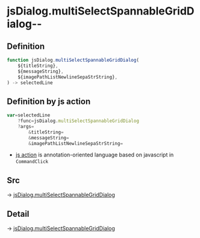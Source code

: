 # jsDialog.multiSelectSpannableGridDialog--

## Definition

```js.js
function jsDialog.multiSelectSpannableGridDialog(
	${titleString},
	${messageString},
	${imagePathListNewlineSepaStrString},
) -> selectedLine
```


## Definition by js action

```js.js
var=selectedLine
	?func=jsDialog.multiSelectSpannableGridDialog
	?args=
		&titleString=
		&messageString=
		&imagePathListNewlineSepaStrString=
```

- [js action](#) is annotation-oriented language based on javascript in `CommandClick`

## Src

-> [jsDialog.multiSelectSpannableGridDialog](https://github.com/puutaro/CommandClick/blob/master/app/src/main/java/com/puutaro/commandclick/fragment_lib/terminal_fragment/js_interface/dialog/JsDialog.kt#L281)

## Detail

-> [jsDialog.multiSelectSpannableGridDialog](https://github.com/puutaro/CommandClick/blob/master/md/developer/js_interface/details/dialog/JsDialog/multiSelectSpannableGridDialog.md)
